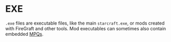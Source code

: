 # EXE
`.exe` files are executable files, like the main `starcraft.exe`, or mods created with FireGraft and other tools. Mod executables can sometimes also contain embedded [MPQs](/Help/Files/MPQ.md).